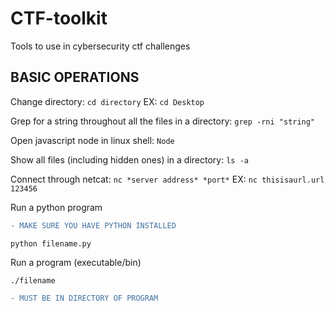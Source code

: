 # CTF-toolkit

Tools to use in cybersecurity ctf challenges

## BASIC OPERATIONS


Change directory: 
```cd directory``` EX: ```cd Desktop```

Grep for a string throughout all the files in a directory:
```grep -rni "string"```

Open javascript node in linux shell:
```Node```

Show all files (including hidden ones) in a directory: ```ls -a```

Connect through netcat:
``` nc *server address* *port* ``` EX: ```nc thisisaurl.url 123456```

Run a python program
```diff
- MAKE SURE YOU HAVE PYTHON INSTALLED
```
```python filename.py```

Run a program (executable/bin)

```./filename```
```diff
- MUST BE IN DIRECTORY OF PROGRAM
```


